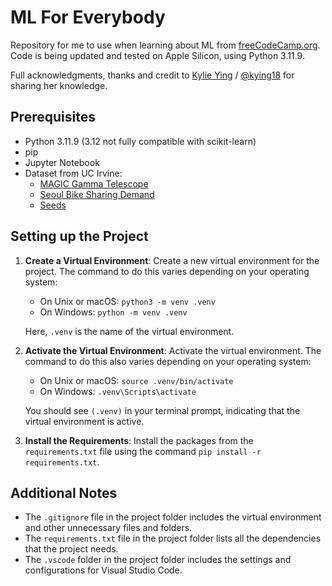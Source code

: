 # ML For Everybody

Repository for me to use when learning about ML from [freeCodeCamp.org](https://www.youtube.com/watch?v=i_LwzRVP7bg). Code is being updated and tested on Apple Silicon, using Python 3.11.9.

Full acknowledgments, thanks and credit to [Kylie Ying](https://www.youtube.com/c/YCubed) / [@kying18](https://github.com/kying18) for sharing her knowledge.

## Prerequisites

- Python 3.11.9 (3.12 not fully compatible with scikit-learn)
- pip
- Jupyter Notebook
- Dataset from UC Irvine:
  - [MAGIC Gamma Telescope](https://archive.ics.uci.edu/dataset/159/magic+gamma+telescope)
  - [Seoul Bike Sharing Demand](https://archive.ics.uci.edu/dataset/560/seoul+bike+sharing+demand)
  - [Seeds](https://archive.ics.uci.edu/dataset/236/seeds)

## Setting up the Project

1. **Create a Virtual Environment**: Create a new virtual environment for the project. The command to do this varies depending on your operating system:

   - On Unix or macOS: `python3 -m venv .venv`
   - On Windows: `python -m venv .venv`

   Here, `.venv` is the name of the virtual environment.

2. **Activate the Virtual Environment**: Activate the virtual environment. The command to do this also varies depending on your operating system:

   - On Unix or macOS: `source .venv/bin/activate`
   - On Windows: `.venv\Scripts\activate`

   You should see `(.venv)` in your terminal prompt, indicating that the virtual environment is active.

3. **Install the Requirements**: Install the packages from the `requirements.txt` file using the command `pip install -r requirements.txt`.

## Additional Notes

- The `.gitignore` file in the project folder includes the virtual environment and other unnecessary files and folders.
- The `requirements.txt` file in the project folder lists all the dependencies that the project needs.
- The `.vscode` folder in the project folder includes the settings and configurations for Visual Studio Code.
